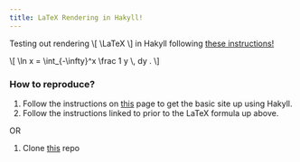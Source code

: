 ```yaml
---
title: LaTeX Rendering in Hakyll!
---
```


Testing out rendering \\[ \\LaTeX \\] in Hakyll following [these instructions!](http://travis.athougies.net/posts/2013-08-13-using-math-on-your-hakyll-blog.html)

\\[ \\ln x = \\int_{-\\infty}^x \\frac 1 y \\, dy . \\]

### How to reproduce?

  1. Follow the instructions on [this](https://jaspervdj.be/hakyll/tutorials/01-installation.html) page to get the basic site up using Hakyll.
  2. Follow the instructions linked to prior to the LaTeX formula up above.

OR

  1. Clone [this](https://github.com/v3nd3774/josuecaraballo.com-host/tree/static_site) repo
